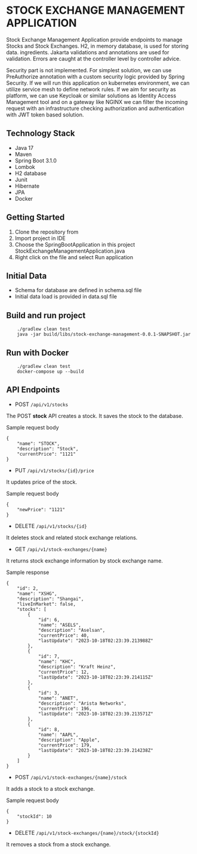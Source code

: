 # **STOCK EXCHANGE MANAGEMENT APPLICATION**

Stock Exchange Management Application provide endpoints to manage Stocks and Stock Exchanges. H2, in memory database, is used for storing data. ingredients. Jakarta validations and annotations are used for validation. Errors are caught at the controller level by controller advice.

Security part is not implemented. For simplest solution, we can use PreAuthorize annotation with a custom security logic provided by Spring Security. If we will run this application on kubernetes environment, we can utilize service mesh to define network rules. If we aim for security as platform, we can use Keycloak or similar solutions as Identity Access Management tool and on a gateway like NGINX we can filter the incoming request with an infrastructure checking authorization and authentication with JWT token based solution.  

## **Technology Stack**

* Java 17
* Maven
* Spring Boot 3.1.0
* Lombok
* H2 database
* Junit
* Hibernate
* JPA
* Docker

## **Getting Started**

1. Clone the repository from 
2. Import project in IDE
3. Choose the SpringBootApplication in this project StockExchangeManagementApplication.java
4. Right click on the file and select Run application

## **Initial Data**
* Schema for database are defined in schema.sql file
* Initial data load is provided in data.sql file

## **Build and run project**

```
    ./gradlew clean test
    java -jar build/libs/stock-exchange-management-0.0.1-SNAPSHOT.jar
```

## **Run with Docker**

```
    ./gradlew clean test
    docker-compose up --build
 ```   


## **API Endpoints**

*  POST `/api/v1/stocks`

The POST **stock** API creates a stock. It saves the stock to the database.

Sample request body

```
{
    "name": "STOCK",
    "description": "Stock",
    "currentPrice": "1121"
}
```

*  PUT `/api/v1/stocks/{id}/price`

It updates price of the stock.

Sample request body

```
{
    "newPrice": "1121"
}
```

*  DELETE `/api/v1/stocks/{id}`

It deletes stock and related stock exchange relations.

*  GET `/api/v1/stock-exchanges/{name}`

It returns stock exchange information by stock exchange name.

Sample response

```
{
    "id": 2,
    "name": "XSHG",
    "description": "Shangai",
    "liveInMarket": false,
    "stocks": [
        {
            "id": 6,
            "name": "ASELS",
            "description": "Aselsan",
            "currentPrice": 40,
            "lastUpdate": "2023-10-18T02:23:39.213988Z"
        },
        {
            "id": 7,
            "name": "KHC",
            "description": "Kraft Heinz",
            "currentPrice": 12,
            "lastUpdate": "2023-10-18T02:23:39.214115Z"
        },
        {
            "id": 3,
            "name": "ANET",
            "description": "Arista Networks",
            "currentPrice": 196,
            "lastUpdate": "2023-10-18T02:23:39.213571Z"
        },
        {
            "id": 8,
            "name": "AAPL",
            "description": "Apple",
            "currentPrice": 179,
            "lastUpdate": "2023-10-18T02:23:39.214238Z"
        }
    ]
}
```

*  POST `/api/v1/stock-exchanges/{name}/stock`

It adds a stock to a stock exchange.

Sample request body

```
{
    "stockId": 10
}
```

*  DELETE `/api/v1/stock-exchanges/{name}/stock/{stockId}`

It removes a stock from a stock exchange.